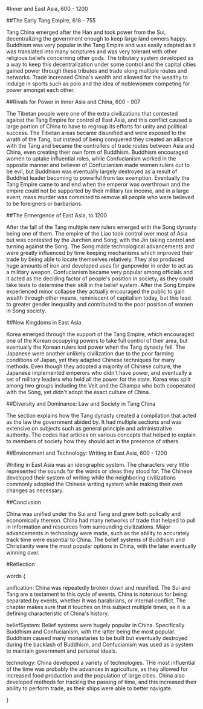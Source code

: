 #Inner and East Asia, 600 - 1200 

##The Early Tang Empire, 618 - 755 

Tang China emerged after the Han and took power from the Sui, decentralizing the government enough to keep large land owners happy. Buddhism was very popular in the Tang Empire and was easily adapted as it was translated into many scriptures and was very tolerant with other religious beliefs concerning other gods. The tributary system developed as a way to keep this decentralization under some control and the capital cities gained power through these tributes and trade along multiple routes and networks. Trade increased China's wealth and allowed for the wealthy to indulge in sports such as polo and the idea of noblewomen competing for power amongst each other. 

##Rivals for Power in Inner Asia and China, 600 - 907 

The Tibetan people were one of the extra civilizations that contested against the Tang Empire for control of East Asia, and this conflict caused a large portion of China to have to regroup its efforts for unity and political success. The Tibetan areas became disunified and were exposed to the wrath of the Tang, but instead of being conquered they created an alliance with the Tang and became the controllers of trade routes between Asia and China, even creating their own form of Buddhism. Buddhism encouraged women to uptake influential roles, while Confucianism worked in the opposite manner and believer of Confucianism made women rulers out to be evil, but Buddhism was eventually largely destroyed as a result of Buddhist leader becoming to powerful from tax exemption. Eventually the Tang Empire came to and end when the emperor was overthrown and the empire could not be supported by their military tax income, and in a large event, mass murder was commited to remove all people who were believed to be foreigners or barbarians. 

##The Ermergence of East Asia, to 1200 

After the fall of the Tang multiple new rulers emerged with the Song dynasty being one of them. The empire of the Liao took control over most of Asia but was contested by the Jurchen and Song, with the Jin taking control and turning against the Song. The Song made technological advancements and were greatly influenced by time keeping mechanisms which improved their trade by being able to locate themselves relatively. They also produced huge amounts of iron and developed uses for gunpowder in order to act as a military weapon. Confucianism became very popular among officials and it acted as the deciding factor of people's position in society, as they could take tests to determine their skill in the belief system. After the Song Empire experienced minor collapse they actually encouraged the public to gain wealth through other means, reminiscent of capitalism today, but this lead to greater gender inequality and contributed to the poor position of women in Song society. 

##New Kingdoms in East Asia 

Korea emerged through the support of the Tang Empire, which encouraged one of the Korean occupying powers to take full control of their area, but eventually the Korean rulers lost power when the Tang dynasty fell. The Japanese were another unlikely civilization due to the poor farming conditions of Japan, yet they adapted Chinese techniques for many methods. Even though they adopted a majority of Chinese culture, the Japanese implemented emperors who didn't have power, and eventually a set of military leaders who held all the power for the state. Korea was split among two groups including the Veit and the Champa who both cooperated with the Song, yet didn't adopt the exact culture of China. 

##Diversity and Dominance: Law and Society in Tang China 

The section explains how the Tang dynasty created a compilation that acted as the law the government abided by. It had multiple sections and was extensive on subjects such as general principle and administrative authority. The codes had articles on various concepts that helped to explain to members of society how they should act in the presence of others. 

##Environment and Technology: Writing in East Asia, 600 - 1200 

Writing in East Asia was an ideographic system. The characters very little represented the sounds for the words or ideas they stood for. The Chinese developed their system of writing while the neighboring civilizations commonly adopted the Chinese writing system while making their own changes as necessary. 

##Conclusion 

China was unified under the Sui and Tang and grew both polically and economically thereon. China had many networks of trade that helped to pull in information and resources from surrounding civilizations. Major advancements in technology were made, such as the ability to accurately track time were essential to China. The belief systems of Buddhism and Christianity were the most popular options in China, with the later eventually winning over. 

#Reflection 

words {
	
unification: China was repeatedly broken down and reunified. The Sui and Tang are a testament to this cycle of events. China is notorious for being separated by events, whether it was barabrians, or internal conflict. The chapter makes sure that it touches on this subject multiple times, as it is a defining characteristic of China's history. 
	
beliefSystem: Belief systems were hugely popular in China. Specifically Buddhism and Confucianism, with the latter being the most popular. Buddhism caused many monastaries to be built but eventually destroyed during the backlash of Buddhism, and Confucianism was used as a system to maintain government and personal ideals. 
	
technology: China developed a variety of technologies. THe most influential of the time was probably the advances in agriculture, as they allowed for increased food production and the population of large cities. China also developed methods for tracking the passing of time, and this increased their ability to perform trade, as their ships were able to better navigate. 
	
}
